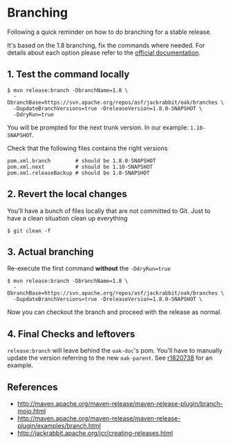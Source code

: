 <!--
   Licensed to the Apache Software Foundation (ASF) under one or more
   contributor license agreements.  See the NOTICE file distributed with
   this work for additional information regarding copyright ownership.
   The ASF licenses this file to You under the Apache License, Version 2.0
   (the "License"); you may not use this file except in compliance with
   the License.  You may obtain a copy of the License at

       http://www.apache.org/licenses/LICENSE-2.0

   Unless required by applicable law or agreed to in writing, software
   distributed under the License is distributed on an "AS IS" BASIS,
   WITHOUT WARRANTIES OR CONDITIONS OF ANY KIND, either express or implied.
   See the License for the specific language governing permissions and
   limitations under the License.
  -->

# Branching

Following a quick reminder on how to do branching for a stable release.

It's based on the 1.8 branching, fix the commands where needed. For 
details about each option please refer to the 
[official documentation](http://maven.apache.org/maven-release/maven-release-plugin/branch-mojo.html).

## 1. Test the command locally

    $ mvn release:branch -DbranchName=1.8 \
      -DbranchBase=https://svn.apache.org/repos/asf/jackrabbit/oak/branches \
      -DupdateBranchVersions=true -DreleaseVersion=1.8.0-SNAPSHOT \
      -DdryRun=true

You will be prompted for the next trunk version. In our example: `1.10-SNAPSHOT`.

Check that the following files contains the right versions

    pom.xml.branch        # should be 1.8.0-SNAPSHOT
    pom.xml.next          # should be 1.10-SNAPSHOT
    pom.xml.releaseBackup # should be 1.8-SNAPSHOT
    
## 2. Revert the local changes

You'll have a bunch of files locally that are not committed to Git.
Just to have a clean situation clean up everything

    $ git clean -f
    
## 3. Actual branching

Re-execute the first command **without** the `-DdryRun=true`

    $ mvn release:branch -DbranchName=1.8 \
      -DbranchBase=https://svn.apache.org/repos/asf/jackrabbit/oak/branches \
      -DupdateBranchVersions=true -DreleaseVersion=1.8.0-SNAPSHOT \

Now you can checkout the branch and proceed with the release as normal.

## 4. Final Checks and leftovers

`release:branch` will leave behind the `oak-doc`'s pom. You'll have to 
manually update the version referring to the new `oak-parent`. 
See [r1820738](http://svn.apache.org/r1820738) for an example.

## References

- http://maven.apache.org/maven-release/maven-release-plugin/branch-mojo.html
- http://maven.apache.org/maven-release/maven-release-plugin/examples/branch.html
- http://jackrabbit.apache.org/jcr/creating-releases.html
